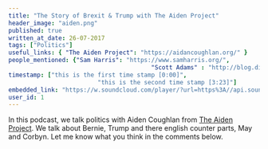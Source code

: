 ```yaml
---
title: "The Story of Brexit & Trump with The Aiden Project"
header_image: "aiden.png"
published: true
written_at_date: 26-07-2017
tags: ["Politics"]
useful_links: { "The Aiden Project": "https://aidancoughlan.org/" }
people_mentioned: {"Sam Harris": "https://www.samharris.org/",
										"Scott Adams" : "http://blog.dilbert.com/"}
timestamp: ["this is the first time stamp [0:00]",
						 "this is the second time stamp [3:23]"]
embedded_link: "https://w.soundcloud.com/player/?url=https%3A//api.soundcloud.com/tracks/33500528"
user_id: 1
---
```


In this podcast, we talk politics with Aiden Coughlan from [The Aiden Project](https://aidancoughlan.org/).
We talk about Bernie, Trump and there english counter parts, May and Corbyn.  Let me know what you think in
the comments below.

